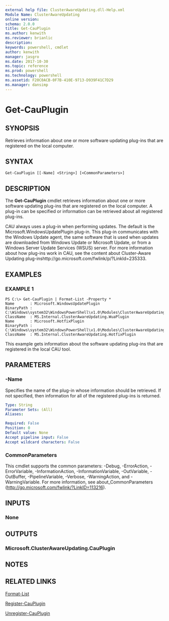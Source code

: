 ```yaml
---
external help file: ClusterAwareUpdating.dll-Help.xml
Module Name: ClusterAwareUpdating
online version: 
schema: 2.0.0
title: Get-CauPlugin
ms.author: kenwith
ms.reviewer: brianlic
description: 
keywords: powershell, cmdlet
author: kenwith
manager: jasgro
ms.date: 2017-10-30
ms.topic: reference
ms.prod: powershell
ms.technology: powershell
ms.assetid: F20C0ACB-0F7B-410E-9713-D939F41C7D29
ms.manager: dansimp
---
```


# Get-CauPlugin

## SYNOPSIS
Retrieves information about one or more software updating plug-ins that are registered on the local computer.

## SYNTAX

```
Get-CauPlugin [[-Name] <String>] [<CommonParameters>]
```

## DESCRIPTION
The **Get-CauPlugin** cmdlet retrieves information about one or more software updating plug-ins that are registered on the local computer.
A plug-in can be specified or information can be retrieved about all registered plug-ins. 

CAU always uses a plug-in when performing updates.
The default is the Microsoft.WindowsUpdatePlugin plug-in.
This plug-in communicates with the Windows Update agent, the same software that is used when updates are downloaded from Windows Update or Microsoft Update, or from a Windows Server Update Services (WSUS) server.
For more information about how plug-ins work in CAU, see the content about Cluster-Aware Updating plug-inshttp://go.microsoft.com/fwlink/p/?LinkId=235333.

## EXAMPLES

### EXAMPLE 1
```
PS C:\> Get-CauPlugin | Format-List -Property *
Name       : Microsoft.WindowsUpdatePlugin
BinaryPath : C:\Windows\system32\WindowsPowerShell\v1.0\Modules\ClusterAwareUpdating\ClusterAwareUpdating.dll
ClassName  : MS.Internal.ClusterAwareUpdating.WuaPlugin
Name       : Microsoft.HotfixPlugin
BinaryPath : C:\Windows\system32\WindowsPowerShell\v1.0\Modules\ClusterAwareUpdating\ClusterAwareUpdating.dll
ClassName  : MS.Internal.ClusterAwareUpdating.HotfixPlugin
```

This example gets information about the software updating plug-ins that are registered in the local CAU tool.

## PARAMETERS

### -Name
Specifies the name of the plug-in whose information should be retrieved.
If not specified, then information for all of the registered plug-ins is returned.

```yaml
Type: String
Parameter Sets: (All)
Aliases: 

Required: False
Position: 0
Default value: None
Accept pipeline input: False
Accept wildcard characters: False
```

### CommonParameters
This cmdlet supports the common parameters: -Debug, -ErrorAction, -ErrorVariable, -InformationAction, -InformationVariable, -OutVariable, -OutBuffer, -PipelineVariable, -Verbose, -WarningAction, and -WarningVariable. For more information, see about_CommonParameters (http://go.microsoft.com/fwlink/?LinkID=113216).

## INPUTS

### None

## OUTPUTS

### Microsoft.ClusterAwareUpdating.CauPlugin

## NOTES

## RELATED LINKS

[Format-List](http://go.microsoft.com/fwlink/?LinkID=113302)

[Register-CauPlugin](./Register-CauPlugin.md)

[Unregister-CauPlugin](./Unregister-CauPlugin.md)

